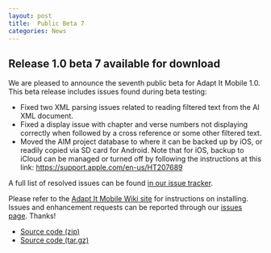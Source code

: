 ```yaml
---
layout: post
title:  Public Beta 7
categories: News
---
```


## Release 1.0 beta 7 available for download

We are pleased to announce the seventh public beta for Adapt It Mobile 1.0. This beta release includes issues found during beta testing:

- Fixed two XML parsing issues related to reading filtered text from the AI XML document.
- Fixed a display issue with chapter and verse numbers not displaying correctly when followed by a cross reference or some other filtered text.
- Moved the AIM project database to where it can be backed up by iOS, or readily copied via SD card for Android. Note that for iOS, backup to iCloud can be managed or turned off by following the instructions at this link: https://support.apple.com/en-us/HT207689

A full list of resolved issues can be found [in our issue tracker](https://github.com/adapt-it/adapt-it-mobile/milestone/19?closed=1).

Please refer to the [Adapt It Mobile Wiki site](https://github.com/adapt-it/adapt-it-mobile/wiki#using-adapt-it-mobile) for instructions on installing. Issues and enhancement requests can be reported through our [issues page](https://github.com/adapt-it/adapt-it-mobile/issues). Thanks!

- [Source code (zip)](https://github.com/adapt-it/adapt-it-mobile/archive/v0.9.5.zip)
- [Source code (tar.gz)](https://github.com/adapt-it/adapt-it-mobile/archive/v0.9.5.tar.gz)
